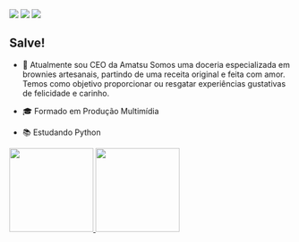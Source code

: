 <div>
<a href="https://www.linkedin.com/in/imharuo/" target="_blank"><img src="https://img.shields.io/badge/-LinkedIn-%230077B5?style=for-the-badge&logo=linkedin&logoColor=white" target="_blank"></a>
<a href="https://instagram.com/rafaballerini" target="_blank"><img src="https://img.shields.io/badge/-Instagram-%23E4405F?style=for-the-badge&logo=instagram&logoColor=white" target="_blank"></a>
<a href="https://www.behance.net/imharuo" target="_blank"><img src="https://img.shields.io/badge/-Behance-blue?style=for-the-badge&logo=behance&logoColor=white"></a>
</div>

## Salve!

- 🍫 Atualmente sou CEO da Amatsu
  Somos uma doceria especializada em brownies artesanais, partindo de uma receita original e feita com amor. Temos como objetivo proporcionar ou resgatar experiências     gustativas de felicidade e carinho.

- 🎓 Formado em Produção Multimídia
- 📚 Estudando Python


<div>
  <a href="https://github.com/imharuo">
  <img height="150em" src="https://github-readme-stats.vercel.app/api?username=imharuo&show_icons=true&theme=midnight-purple&include_all_commits=true&count_private=true"/>
  <img height="150em" src="https://github-readme-stats.vercel.app/api/top-langs/?username=imharuo&layout=compact&langs_count=7&theme=midnight-purple"/>
</div>
